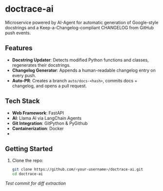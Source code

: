 # doctrace-ai

Microservice powered by AI-Agent for automatic generation of Google-style docstrings and a Keep-a-Changelog-compliant CHANGELOG from GitHub push events.

## Features

- **Docstring Updater**: Detects modified Python functions and classes, regenerates their docstrings.
- **Changelog Generator**: Appends a human-readable changelog entry on every push.
- **Auto-PR**: Creates a branch `auto/docs-<hash>`, commits docs + changelog, and opens a pull request.

## Tech Stack

- **Web Framework**: FastAPI  
- **AI**: Llama AI via LangChain Agents  
- **Git Integration**: GitPython & PyGithub  
- **Containerization**: Docker
- 
## Getting Started

1. Clone the repo:  
   ```bash
   git clone https://github.com/<your-username>/doctrace-ai.git
   cd doctrace-ai

_Test commit for diff extraction_